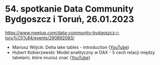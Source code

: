 ﻿# 54. spotkanie Data Community Bydgoszcz i Toruń, 26.01.2023

https://www.meetup.com/data-community-bydgoszcz-i-toru%C5%84/events/290892083/


- Mariusz Wójcik: Delta lake tables - Introduction ([YouTube](https://youtu.be/cycmV9SpM1U?si=dQ2pH2RE2gTi5yEC))
- Hubert Kobierzewski: Model analityczny w DAX - 5 cech relacji między tabelami, które musisz znać ([YouTube](https://youtu.be/Ov9wvwqdt-s?si=lpCP9m6z5ozWFG0X))
